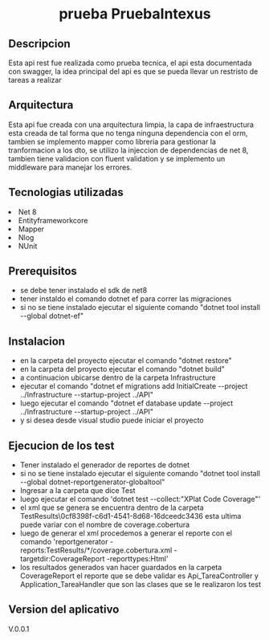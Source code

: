 


<h1 align="center"> prueba PruebaIntexus </h1>

<h2 align="left"> Descripcion</h2>
<p>
Esta api rest fue  realizada como  prueba tecnica,  el api esta documentada con swagger, la idea
principal del api es que se pueda llevar un restristo de tareas a realizar
</p>
<h2 align="left"> Arquitectura</h2>
<p>
Esta api fue creada con una arquitectura limpia, la capa de infraestructura esta creada de tal forma que no tenga ninguna dependencia con el orm,
tambien se implemento mapper como libreria para gestionar la tranformacion a los dto, 
se utilizo la injeccion de dependencias de net 8, tambien tiene validacion con fluent validation y se implemento un middleware para manejar los errores.
</p>
<h2 align="left"> Tecnologias utilizadas</h2>
<p>
    <li>Net 8</li>
    <li>Entityframeworkcore</li>
    <li>Mapper</li>
    <li>Nlog</li>
    <li>NUnit</li>

</p>

<h2 align="left"> Prerequisitos</h2>
<p>
     
<ul> 
        <li> se debe tener instalado  el sdk de net8</li>
        <li> tener instaldo el comando dotnet ef para correr las migraciones</li> 
        <li> si no se tiene instalado ejecutar el siguiente comando      "dotnet tool install --global dotnet-ef" </li> 


</ul>
</p>


<h2 align="left"> Instalacion</h2>
<p>
     
<ul> 
        <li> en la carpeta del proyecto ejecutar el comando "dotnet restore"  </li>  
        <li> en la carpeta del proyecto ejecutar el comando "dotnet build"  </li>  
        <li> a continuacion ubicarse dentro de la carpeta  Infrastructure</li> 
        <li> ejecutar el comando  "dotnet ef migrations add InitialCreate --project ../Infrastructure --startup-project ../API"  </li> 
        <li> luego  ejecutar el comando "dotnet ef database update --project ../Infrastructure --startup-project ../API"  </li> 
        <li> y si desea desde visual studio puede iniciar el proyecto  </li> 
        
</ul>
</p>


<h2 align="left"> Ejecucion de los test</h2>
<p>
     
<ul> 
        <li> Tener instalado el generador de reportes de dotnet</li>
        <li> si no se tiene instalado ejecutar el siguiente comando "dotnet tool install --global dotnet-reportgenerator-globaltool"</li>
        <li> Ingresar a la carpeta que dice Test </li> 
        <li> luego ejecutar el comando 'dotnet test --collect:"XPlat Code Coverage"' </li> 
        <li> el xml que se genera se encuentra dentro de la carpeta   TestResults\0cf8398f-c6d1-4541-8d68-16dceedc3436 esta ultima puede variar con el nombre de coverage.cobertura </li> 
        <li>  luego de generar el xml procedemos a generar el reporte con el comando 'reportgenerator -reports:TestResults/*/coverage.cobertura.xml -targetdir:CoverageReport -reporttypes:Html'  </li> 
        <li> los resultados generados van hacer guardados en la carpeta CoverageReport el reporte que se debe validar es Api_TareaController y Application_TareaHandler que son las clases que se le realizaron los test </li>
</ul>
</p>


<h2 align="left"> Version del aplicativo</h2>
<p> V.0.0.1</p>